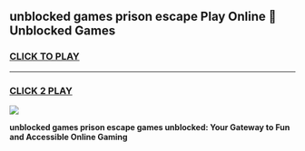 
## unblocked games prison escape Play Online 👋 Unblocked Games
<h3>
<a href="https://premium.freeplayer.one?title=unblocked_games_prison_escape&ref=19F">CLICK TO PLAY</a></h3>
<hr>

<h3>
<a href="https://premium.freeplayer.one?title=unblocked_games_prison_escape&ref=19F">CLICK 2 PLAY</a>
  
</h3>

<a href="https://premium.freeplayer.one?title=unblocked_games_prison_escape&ref=19F"><img src="https://clearcache.store/games.png"></a>


**unblocked games prison escape games unblocked: Your Gateway to Fun and Accessible Online Gaming**
